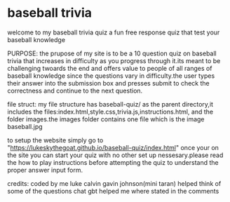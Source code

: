 # baseball trivia

welcome to my baseball trivia quiz a fun free response quiz that test your baseball knowledge

PURPOSE:
the prupose of my site is to be a 10 question quiz on baseball trivia that increases in difficulty as you progress through it.its meant to be challenging twoards the end and offers value to people of all ranges of baseball knowledge since the questions vary in difficulty.the user types their answer into the submission box and presses submit to check the correctness and continue to the next question.

file struct:
my file structure has baseball-quiz/ as the parent directory,it includes the files:index.html,style.css,trivia.js,instructions.html, and the folder images.the images folder contains one file which is the image baseball.jpg

to setup the website simply go to "https://lukeskythegoat.github.io/baseball-quiz/index.html" once your on the site you can start your quiz with no other set up nessesary.please read the how to play instructions before attempting the quiz to understand the proper answer input form.

credits:
coded by me luke calvin
gavin johnson(mini taran) helped think of some of the questions
chat gbt helped me where stated in the comments
